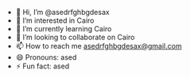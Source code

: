 - 👋 Hi, I’m @asedrfghbgdesax
- 👀 I’m interested in Cairo
- 🌱 I’m currently learning Cairo
- 💞️ I’m looking to collaborate on Cairo
- 📫 How to reach me asedrfghbgdesax@gmail.com  
- 😄 Pronouns: ased
- ⚡ Fun fact: ased

<!---
asedrfghbgdesax/asedrfghbgdesax is a ✨ special ✨ repository because its `README.md` (this file) appears on your GitHub profile.
You can click the Preview link to take a look at your changes.
--->
